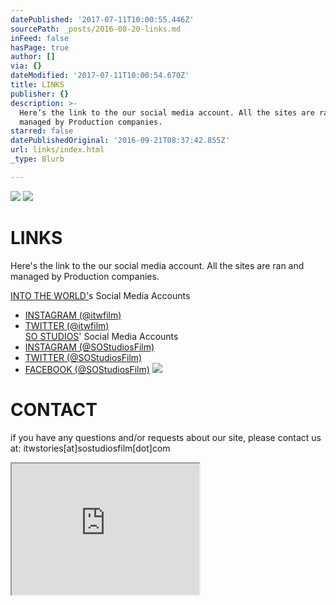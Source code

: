 ```yaml
---
datePublished: '2017-07-11T10:00:55.446Z'
sourcePath: _posts/2016-08-20-links.md
inFeed: false
hasPage: true
author: []
via: {}
dateModified: '2017-07-11T10:00:54.670Z'
title: LINKS
publisher: {}
description: >-
  Here’s the link to the our social media account. All the sites are ran and
  managed by Production companies.
starred: false
datePublishedOriginal: '2016-09-21T08:37:42.855Z'
url: links/index.html
_type: Blurb

---
```

![](https://the-grid-user-content.s3-us-west-2.amazonaws.com/7a411528-3df3-468b-9776-8ccfe942901a.jpg)
![](https://the-grid-user-content.s3-us-west-2.amazonaws.com/89e7a420-fa29-4659-a398-110763a2943d.png)

# LINKS

Here's the link to the our social media account. All the sites are ran and managed by Production companies.

[INTO THE WORLD'][0]s Social Media Accounts  
- [INSTAGRAM (@itwfilm)][1]  
- [TWITTER (@itwfilm)][2]  
[SO STUDIOS][3]' Social Media Accounts  
- [INSTAGRAM (@SOStudiosFilm)][4]  
- [TWITTER (@SOStudiosFilm)][5]  
- [FACEBOOK (@SOStudiosFilm)][6]
![](https://the-grid-user-content.s3-us-west-2.amazonaws.com/47ce9dba-d862-4b7b-9e74-1bb82b338cef.png)

# CONTACT

if you have any questions and/or requests about our site, please contact us at: itwstories\[at\]sostudiosfilm\[dot\]com

<iframe src="https://the-grid.github.io/ed-userhtml/?g=eJxtkNFugyAUhu99CsJVmwVxuFrbiS-y7AJBLS0K8WAat-7dR2PTODMuuOD7-HP-U1QDLYu_V1SAHLTzSMDUSwSD5JhSJ9paKBa31ramDkRpKby2fSxt96D0DFQoqKZZis-Ay4LOaSFW94CkEQAcLywcofsBP5maY6XBGTEdK2Pl5YGU8IIIRRo7dMJz3JhRqxULf-wYmO7CJMRb9y8nl3rimJwy0ryknrx-kYNdidLoug9BUhA3VoSlLN_vd3mSHrKMJcnKBmODm7Pdjr0FNbn3DTWfOyxnfbPoizi66l7Za7x8vN3Qx-c2diOcNt8_2_foubdfaOWEVw" height="210" style=""></iframe>



[0]: https://www.sostudiosfilm.com/into-the-world "INTO THE WORLD"
[1]: https://www.instagram.com/itwfilm/ "@itwfilm"
[2]: https://twitter.com/itwfilm "Into the World (@itwfilm) - Twitter"
[3]: https://www.sostudiosfim.com/
[4]: https://instagram.com/SOStudiosFilm "SO STUDIOS (@SOStudiosFilm) - Instagram"
[5]: https://twitter.com/SOStudiosFIlm "SO STUDIOS (@SOStudiosFilm) - Twitter"
[6]: https://www.facebook.com/SOStudiosFilm "Facebook (@SOStudiosFilm)"